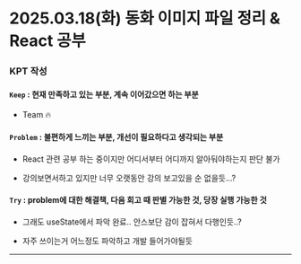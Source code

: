 # 2025.03.18(화) 동화 이미지 파일 정리 & React 공부

### KPT 작성

#### `Keep` : 현재 만족하고 있는 부분, 계속 이어갔으면 하는 부분

- Team 🔥

#### `Problem` : 불편하게 느끼는 부분, 개선이 필요하다고 생각되는 부분

- React 관련 공부 하는 중이지만 어디서부터 어디까지 알아둬야하는지 판단 불가

- 강의보면서하고 있지만 너무 오랫동안 강의 보고있을 순 없을듯...?

#### `Try` : problem에 대한 해결책, 다음 회고 때 판별 가능한 것, 당장 실행 가능한 것

- 그래도 useState에서 파악 완료.. 안스보단 감이 잡혀서 다행인듯..?

- 자주 쓰이는거 어느정도 파악하고 개발 들어가야될듯


---


